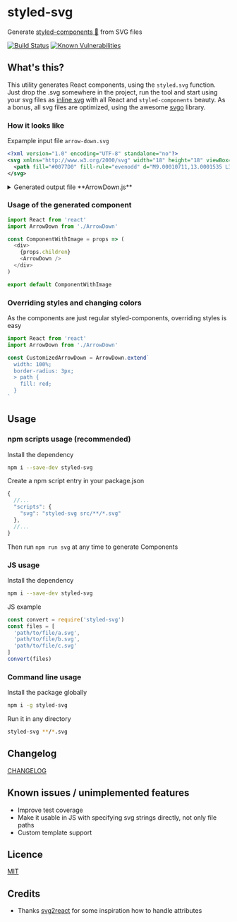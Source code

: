 # styled-svg
Generate [styled-components 💅](https://www.styled-components.com/) from SVG files  
  
[![Build Status](https://travis-ci.org/Scout24-CH/styled-svg.svg?branch=master)](https://travis-ci.org/Scout24-CH/styled-svg)
[![Known Vulnerabilities](https://snyk.io/test/github/scout24-ch/styled-svg/badge.svg)](https://snyk.io/test/github/scout24-ch/styled-svg)

## What's this?
This utility generates React components, using the `styled.svg` function. Just drop the .svg somewhere in the project, run the tool and start using your svg files as [inline svg](http://caniuse.com/#feat=svg-html5) with all React and `styled-components` beauty. As a bonus, all svg files are optimized, using the awesome [svgo](https://github.com/svg/svgo) library.

### How it looks like
Expample input file `arrow-down.svg`
```xml
<?xml version="1.0" encoding="UTF-8" standalone="no"?>
<svg xmlns="http://www.w3.org/2000/svg" width="18" height="18" viewBox="0 0 18 18">
  <path fill="#0077D0" fill-rule="evenodd" d="M9.00010711,13.0001535 L3.26010711,6.67315352 C2.88910711,6.26415352 2.91810711,5.63115352 3.32710711,5.26015352 C3.73610711,4.88815352 4.36910711,4.91915352 4.74010711,5.32715352 L9.00010711,10.0131535 L13.2601071,5.32715352 C13.6311071,4.92015352 14.2641071,4.88915352 14.6731071,5.26015352 C15.0821071,5.63115352 15.1111071,6.26415352 14.7401071,6.67315352 L9.00010711,13.0001535 Z"/>
</svg>
```

<details>
<summary>
  Generated output file **ArrowDown.js**
</summary>

```jsx
import React, { Fragment } from 'react'
import styled, { css } from 'styled-components'

const width = '18'
const height = '18'
const viewBox = '0 0 18 18'

const sizes = {
  small: { width: 18, height: 18 },
  medium: { width: 24, height: 24 },
  large: { width: 36, height: 36 }
}

const getDimensions = size => size && sizes[size]
  ? sizes[size]
  : { width, height }

const getDimensionsCss = size => size && sizes[size]
  ? css`
    width: ${sizes[size].width}px;
    height: ${sizes[size].height}px;
  `
  : css`
    width: ${width}px;
    height: ${height}px;
  `

const Image = styled.svg`
  ${({noStyles, size}) => !noStyles ? getDimensionsCss(size) : null}
`

const children = (
  <Fragment>
    <g
      fill='none'
      fillRule='evenodd'
      key='key-0'
    >
      <path
        fill='#FFCF29'
        d='M7.236 1.095L5.68 4.193.204 15.143A2 2 0 0 0 2.011 18h14a2 2 0 0 0 2-2c0-.306-.074-.592-.197-.851l-5.47-10.956-1.558-3.098A1.993 1.993 0 0 0 9.011 0c-.777 0-1.443.448-1.775 1.095z'
      />
      <path
        fill='#333'
        d='M9.02 12a1 1 0 0 1-1-1V5a1 1 0 0 1 2.001 0v6a1 1 0 0 1-1 1m0 4c-.261 0-.521-.11-.712-.29-.18-.19-.29-.44-.29-.71 0-.27.11-.52.29-.71.37-.37 1.042-.37 1.422 0 .18.19.29.45.29.71 0 .26-.11.52-.29.71-.19.18-.45.29-.71.29'
      />
    </g>
  </Fragment>
)

const defaultProps = {
  children,
  viewBox
}

export default Object.assign(Image, {
  getDimensions,
  getDimensionsCss,
  defaultProps,
  displayName: 'Warning'
})
```
</details>

### Usage of the generated component
```js
import React from 'react'
import ArrowDown from './ArrowDown'

const ComponentWithImage = props => (
  <div>
    {props.children}
    <ArrowDown />
  </div>
)

export default ComponentWithImage
```

### Overriding styles and changing colors
As the components are just regular styled-components, overriding styles is easy
```js
import React from 'react'
import ArrowDown from './ArrowDown'

const CustomizedArrowDown = ArrowDown.extend`
  width: 100%;
  border-radius: 3px;
  > path {
    fill: red;
  }
`
```

## Usage
### npm scripts usage (recommended)

Install the dependency
```bash
npm i --save-dev styled-svg
```

Create a npm script entry in your package.json
```js
{
  //...
  "scripts": {
    "svg": "styled-svg src/**/*.svg"
  },
  //...
}
```
Then run `npm run svg` at any time to generate Components

### JS usage
Install the dependency
```bash
npm i --save-dev styled-svg
```

JS example
```js
const convert = require('styled-svg')
const files = [
  'path/to/file/a.svg',
  'path/to/file/b.svg',
  'path/to/file/c.svg'
]
convert(files)
```

### Command line usage
Install the package globally
```bash
npm i -g styled-svg
```

Run it in any directory
```bash
styled-svg **/*.svg
```

## Changelog
[CHANGELOG](CHANGELOG.md)


## Known issues / unimplemented features
- Improve test coverage
- Make it usable in JS with specifying svg strings directly, not only file paths
- Custom template support

## Licence 
[MIT](LICENSE.md)

## Credits
- Thanks [svg2react](https://www.npmjs.com/package/svg2react) for some inspiration how to handle
attributes
